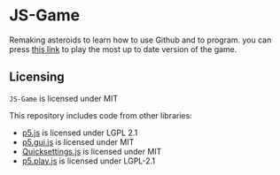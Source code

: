 # JS-Game
Remaking asteroids to learn how to use Github and to program.
 you can press [this link](https://cambrian-node.net/Main/index.html) to play the most up to date version of the game.

## Licensing

`JS-Game` is licensed under MIT

This repository includes code from other libraries:  
* [p5.js](https://github.com/processing/p5.js) is licensed under LGPL 2.1
* [p5.gui.js](https://github.com/bitcraftlab/p5.gui) is licensed under MIT
* [Quicksettings.js](https://github.com/bit101/quicksettings) is licensed under MIT
* [p5.play.js]( https://github.com/molleindustria/p5.play/) is licensed under LGPL-2.1
